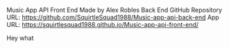 Music App API Front End
Made by Alex Robles
Back End GitHub Repository URL: https://github.com/SquirtleSquad1988/Music-app-api-back-end
App URL: https://squirtlesquad1988.github.io/Music-app-api-front-end/
 
 Hey what
